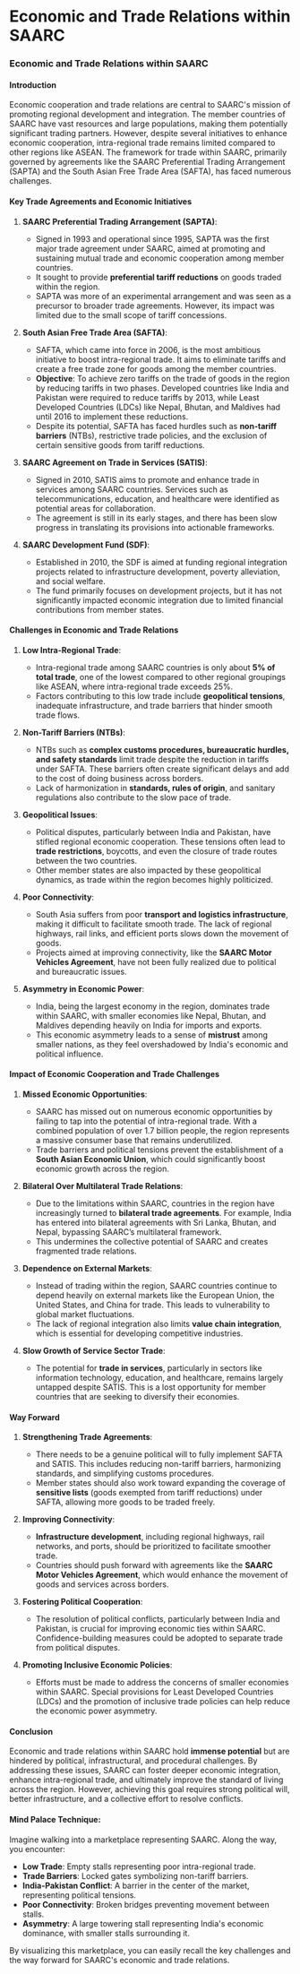 # Economic and Trade Relations within SAARC

### **Economic and Trade Relations within SAARC**

#### **Introduction**
Economic cooperation and trade relations are central to SAARC's mission of promoting regional development and integration. The member countries of SAARC have vast resources and large populations, making them potentially significant trading partners. However, despite several initiatives to enhance economic cooperation, intra-regional trade remains limited compared to other regions like ASEAN. The framework for trade within SAARC, primarily governed by agreements like the SAARC Preferential Trading Arrangement (SAPTA) and the South Asian Free Trade Area (SAFTA), has faced numerous challenges.

#### **Key Trade Agreements and Economic Initiatives**

1. **SAARC Preferential Trading Arrangement (SAPTA)**:
   - Signed in 1993 and operational since 1995, SAPTA was the first major trade agreement under SAARC, aimed at promoting and sustaining mutual trade and economic cooperation among member countries.
   - It sought to provide **preferential tariff reductions** on goods traded within the region.
   - SAPTA was more of an experimental arrangement and was seen as a precursor to broader trade agreements. However, its impact was limited due to the small scope of tariff concessions.

2. **South Asian Free Trade Area (SAFTA)**:
   - SAFTA, which came into force in 2006, is the most ambitious initiative to boost intra-regional trade. It aims to eliminate tariffs and create a free trade zone for goods among the member countries.
   - **Objective**: To achieve zero tariffs on the trade of goods in the region by reducing tariffs in two phases. Developed countries like India and Pakistan were required to reduce tariffs by 2013, while Least Developed Countries (LDCs) like Nepal, Bhutan, and Maldives had until 2016 to implement these reductions.
   - Despite its potential, SAFTA has faced hurdles such as **non-tariff barriers** (NTBs), restrictive trade policies, and the exclusion of certain sensitive goods from tariff reductions.

3. **SAARC Agreement on Trade in Services (SATIS)**:
   - Signed in 2010, SATIS aims to promote and enhance trade in services among SAARC countries. Services such as telecommunications, education, and healthcare were identified as potential areas for collaboration.
   - The agreement is still in its early stages, and there has been slow progress in translating its provisions into actionable frameworks.

4. **SAARC Development Fund (SDF)**:
   - Established in 2010, the SDF is aimed at funding regional integration projects related to infrastructure development, poverty alleviation, and social welfare.
   - The fund primarily focuses on development projects, but it has not significantly impacted economic integration due to limited financial contributions from member states.

#### **Challenges in Economic and Trade Relations**

1. **Low Intra-Regional Trade**:
   - Intra-regional trade among SAARC countries is only about **5% of total trade**, one of the lowest compared to other regional groupings like ASEAN, where intra-regional trade exceeds 25%.
   - Factors contributing to this low trade include **geopolitical tensions**, inadequate infrastructure, and trade barriers that hinder smooth trade flows.

2. **Non-Tariff Barriers (NTBs)**:
   - NTBs such as **complex customs procedures, bureaucratic hurdles, and safety standards** limit trade despite the reduction in tariffs under SAFTA. These barriers often create significant delays and add to the cost of doing business across borders.
   - Lack of harmonization in **standards, rules of origin**, and sanitary regulations also contribute to the slow pace of trade.

3. **Geopolitical Issues**:
   - Political disputes, particularly between India and Pakistan, have stifled regional economic cooperation. These tensions often lead to **trade restrictions**, boycotts, and even the closure of trade routes between the two countries.
   - Other member states are also impacted by these geopolitical dynamics, as trade within the region becomes highly politicized.

4. **Poor Connectivity**:
   - South Asia suffers from poor **transport and logistics infrastructure**, making it difficult to facilitate smooth trade. The lack of regional highways, rail links, and efficient ports slows down the movement of goods.
   - Projects aimed at improving connectivity, like the **SAARC Motor Vehicles Agreement**, have not been fully realized due to political and bureaucratic issues.

5. **Asymmetry in Economic Power**:
   - India, being the largest economy in the region, dominates trade within SAARC, with smaller economies like Nepal, Bhutan, and Maldives depending heavily on India for imports and exports.
   - This economic asymmetry leads to a sense of **mistrust** among smaller nations, as they feel overshadowed by India's economic and political influence.

#### **Impact of Economic Cooperation and Trade Challenges**

1. **Missed Economic Opportunities**:
   - SAARC has missed out on numerous economic opportunities by failing to tap into the potential of intra-regional trade. With a combined population of over 1.7 billion people, the region represents a massive consumer base that remains underutilized.
   - Trade barriers and political tensions prevent the establishment of a **South Asian Economic Union**, which could significantly boost economic growth across the region.

2. **Bilateral Over Multilateral Trade Relations**:
   - Due to the limitations within SAARC, countries in the region have increasingly turned to **bilateral trade agreements**. For example, India has entered into bilateral agreements with Sri Lanka, Bhutan, and Nepal, bypassing SAARC’s multilateral framework.
   - This undermines the collective potential of SAARC and creates fragmented trade relations.

3. **Dependence on External Markets**:
   - Instead of trading within the region, SAARC countries continue to depend heavily on external markets like the European Union, the United States, and China for trade. This leads to vulnerability to global market fluctuations.
   - The lack of regional integration also limits **value chain integration**, which is essential for developing competitive industries.

4. **Slow Growth of Service Sector Trade**:
   - The potential for **trade in services**, particularly in sectors like information technology, education, and healthcare, remains largely untapped despite SATIS. This is a lost opportunity for member countries that are seeking to diversify their economies.

#### **Way Forward**

1. **Strengthening Trade Agreements**:
   - There needs to be a genuine political will to fully implement SAFTA and SATIS. This includes reducing non-tariff barriers, harmonizing standards, and simplifying customs procedures.
   - Member states should also work toward expanding the coverage of **sensitive lists** (goods exempted from tariff reductions) under SAFTA, allowing more goods to be traded freely.

2. **Improving Connectivity**:
   - **Infrastructure development**, including regional highways, rail networks, and ports, should be prioritized to facilitate smoother trade.
   - Countries should push forward with agreements like the **SAARC Motor Vehicles Agreement**, which would enhance the movement of goods and services across borders.

3. **Fostering Political Cooperation**:
   - The resolution of political conflicts, particularly between India and Pakistan, is crucial for improving economic ties within SAARC. Confidence-building measures could be adopted to separate trade from political disputes.

4. **Promoting Inclusive Economic Policies**:
   - Efforts must be made to address the concerns of smaller economies within SAARC. Special provisions for Least Developed Countries (LDCs) and the promotion of inclusive trade policies can help reduce the economic power asymmetry.

#### **Conclusion**
Economic and trade relations within SAARC hold **immense potential** but are hindered by political, infrastructural, and procedural challenges. By addressing these issues, SAARC can foster deeper economic integration, enhance intra-regional trade, and ultimately improve the standard of living across the region. However, achieving this goal requires strong political will, better infrastructure, and a collective effort to resolve conflicts.

#### **Mind Palace Technique**: 
Imagine walking into a marketplace representing SAARC. Along the way, you encounter:
- **Low Trade**: Empty stalls representing poor intra-regional trade.
- **Trade Barriers**: Locked gates symbolizing non-tariff barriers.
- **India-Pakistan Conflict**: A barrier in the center of the market, representing political tensions.
- **Poor Connectivity**: Broken bridges preventing movement between stalls.
- **Asymmetry**: A large towering stall representing India's economic dominance, with smaller stalls surrounding it.

By visualizing this marketplace, you can easily recall the key challenges and the way forward for SAARC's economic and trade relations.